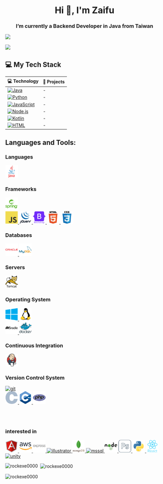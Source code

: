 

<h1 align="center">Hi 👋, I'm Zaifu</h1>
<h3 align="center">I’m currently a Backend Developer in Java from Taiwan</h3>



![](https://komarev.com/ghpvc/?username=rockexe0000&label=Profile%20views&color=lightgrey&style=flat)


![](https://github-profile-trophy.vercel.app/?username=rockexe0000)



<!--

- 👋 Hi, I’m @rockexe0000
- 👀 I’m interested in ...
- 🌱 I’m currently learning ...
- 💞️ I’m looking to collaborate on ...
- 📫 How to reach me ...

 -->

## 💻 My Tech Stack

<!-- START OF PROFILE STACK, DO NOT REMOVE -->
| 💻 **Technology**                                                                                                                                                                   | 🚀 **Projects** |
| ---------------------------------------------------------------------------------------------------------------------------------------------------------------------------------- | -------------- |
| [![Java](https://img.shields.io/static/v1?label=&message=Java&color=FF3333&logo=java&logoColor=FFFFFF)](https://www.java.com)                                                      | -              |
| [![Python](https://img.shields.io/static/v1?label=&message=Python&color=3C78A9&logo=python&logoColor=FFFFFF)](https://www.python.org/)                                             | -              |
| [![JavaScript](https://img.shields.io/static/v1?label=&message=JavaScript&color=F1E05A&logo=javascript&logoColor=FFFFFF)](https://developer.mozilla.org/en-US/docs/Web/JavaScript) | -              |
| [![Node.js](https://img.shields.io/static/v1?label=&message=Node.js&color=47d147&logo=node.js&logoColor=FFFFFF)](https://nodejs.org/en/)                                           | -              |
| [![Kotlin](https://img.shields.io/static/v1?label=&message=Kotlin&color=4FA1EF&logo=kotlin&logoColor=FFFFFF)](https://kotlinlang.org/)                                             | -              |
| [![HTML](https://img.shields.io/static/v1?label=&message=HTML&color=ff751a&logo=HTML5&logoColor=FFFFFF)](https://developer.mozilla.org/en-US/docs/Web/Guide/HTML/HTML5)            | -              |
<!-- END OF PROFILE STACK, DO NOT REMOVE -->








<h2 align="left">Languages and Tools:</h3>
<p align="left">
    <h3 align="left">Languages</h3>
    <a href="https://www.java.com/" target="_blank"> 
        <img src="https://raw.githubusercontent.com/devicons/devicon/master/icons/java/java-original-wordmark.svg" alt="java" width="40" height="40"/>
    </a>
    <br>
    <h3 align="left">Frameworks</h3>
    <a href="https://spring.io/" target="_blank"> 
        <img src="https://raw.githubusercontent.com/devicons/devicon/master/icons/spring/spring-original-wordmark.svg" alt="spring" width="40" height="40"/>
    </a>
    <br>
    <a href="https://developer.mozilla.org/en-US/docs/Web/JavaScript" target="_blank"> 
        <img src="https://raw.githubusercontent.com/devicons/devicon/master/icons/javascript/javascript-original.svg" alt="javascript" width="40" height="40"/>
    </a> 
    <a href="https://jquery.com/" target="_blank"> 
        <img src="https://raw.githubusercontent.com/devicons/devicon/master/icons/jquery/jquery-original-wordmark.svg" alt="jquery" width="40" height="40"/>
    </a>
    <a href="https://getbootstrap.com" target="_blank"> 
        <img src="https://raw.githubusercontent.com/devicons/devicon/master/icons/bootstrap/bootstrap-plain-wordmark.svg" alt="bootstrap" width="40" height="40"/>
    </a>
    <a href="https://www.w3.org/html/" target="_blank"> 
        <img src="https://raw.githubusercontent.com/devicons/devicon/master/icons/html5/html5-original-wordmark.svg" alt="html5" width="40" height="40"/>
    </a>  
    <a href="https://www.w3schools.com/css/" target="_blank"> 
        <img src="https://raw.githubusercontent.com/devicons/devicon/master/icons/css3/css3-original-wordmark.svg" alt="css3" width="40" height="40"/>
    </a>
    <br>
    <h3 align="left">Databases</h3>
    <a href="https://www.oracle.com/" target="_blank"> 
        <img src="https://raw.githubusercontent.com/devicons/devicon/master/icons/oracle/oracle-original.svg" alt="oracle" width="40" height="40"/>
    </a> 
    <a href="https://www.mysql.com/" target="_blank"> 
        <img src="https://raw.githubusercontent.com/devicons/devicon/master/icons/mysql/mysql-original-wordmark.svg" alt="mysql" width="40" height="40"/>
    </a>
    <br>
    <h3 align="left">Servers</h3>
    <a href="http://tomcat.apache.org/" target="_blank"> 
        <img src="https://raw.githubusercontent.com/devicons/devicon/master/icons/tomcat/tomcat-original-wordmark.svg" alt="tomcat" width="40" height="40"/>
    </a>
    <br>
    <h3 align="left">Operating System</h3>
    <a href="https://www.microsoft.com/zh-tw/windows/" target="_blank"> 
        <img src="https://raw.githubusercontent.com/devicons/devicon/master/icons/windows8/windows8-original.svg" alt="windows" width="40" height="40"/>
    </a>
    <a href="https://www.linux.org/" target="_blank"> 
        <img src="https://raw.githubusercontent.com/devicons/devicon/master/icons/linux/linux-original.svg" alt="linux" width="40" height="40"/>
    </a>
    <br>
    <a href="https://gradle.org/" target="_blank"> 
        <img src="https://raw.githubusercontent.com/devicons/devicon/master/icons/gradle/gradle-plain-wordmark.svg" alt="gradle" width="40" height="40"/>
    </a>
    <a href="https://www.docker.com/" target="_blank"> 
        <img src="https://raw.githubusercontent.com/devicons/devicon/master/icons/docker/docker-original-wordmark.svg" alt="docker" width="40" height="40"/>
    </a>
    <br>
    <h3 align="left">Continuous Integration</h3>
    <a href="https://www.jenkins.io/" target="_blank"> 
        <img src="https://raw.githubusercontent.com/devicons/devicon/master/icons/jenkins/jenkins-original.svg" alt="jenkins" width="40" height="40"/>
    </a>
    <br>
    <h3 align="left">Version Control System</h3>
    <a href="https://git-scm.com/" target="_blank"> 
        <img src="https://www.vectorlogo.zone/logos/git-scm/git-scm-icon.svg" alt="git" width="40" height="40"/>
    </a>
    <br>
    <a href="https://www.cprogramming.com/" target="_blank"> 
        <img src="https://raw.githubusercontent.com/devicons/devicon/master/icons/c/c-original.svg" alt="c" width="40" height="40"/>
    </a> 
    <a href="https://www.w3schools.com/cpp/" target="_blank"> 
        <img src="https://raw.githubusercontent.com/devicons/devicon/master/icons/cplusplus/cplusplus-original.svg" alt="cplusplus" width="40" height="40"/>
    </a>
    <a href="https://www.php.net" target="_blank"> 
        <img src="https://raw.githubusercontent.com/devicons/devicon/master/icons/php/php-original.svg" alt="php" width="40" height="40"/>
    </a> 
    <br>
    <br>
    <br>
    <br>
    <h3 align="left">interested in</h3>
    <a href="https://angular.tw/" target="_blank"> 
        <img src="https://raw.githubusercontent.com/devicons/devicon/master/icons/angularjs/angularjs-original.svg" alt="angular" width="40" height="40"/>
    </a>
    <a href="https://aws.amazon.com" target="_blank"> 
        <img src="https://raw.githubusercontent.com/devicons/devicon/master/icons/amazonwebservices/amazonwebservices-original-wordmark.svg" alt="aws" width="40" height="40"/>
    </a>
    <a href="https://expressjs.com" target="_blank"> 
        <img src="https://raw.githubusercontent.com/devicons/devicon/master/icons/express/express-original-wordmark.svg" alt="express" width="40" height="40"/>
    </a> 
    <a href="https://www.adobe.com/in/products/illustrator.html" target="_blank"> 
        <img src="https://www.vectorlogo.zone/logos/adobe_illustrator/adobe_illustrator-icon.svg" alt="illustrator" width="40" height="40"/>
    </a> 
    <a href="https://www.mongodb.com/" target="_blank"> 
        <img src="https://raw.githubusercontent.com/devicons/devicon/master/icons/mongodb/mongodb-original-wordmark.svg" alt="mongodb" width="40" height="40"/>
    </a> 
    <a href="https://www.microsoft.com/en-us/sql-server" target="_blank"> 
        <img src="https://cdn.worldvectorlogo.com/logos/microsoft-sql-server.svg" alt="mssql" width="40" height="40"/>
    </a> 
    <a href="https://nodejs.org" target="_blank"> 
        <img src="https://raw.githubusercontent.com/devicons/devicon/master/icons/nodejs/nodejs-original-wordmark.svg" alt="nodejs" width="40" height="40"/>
    </a> 
    <a href="https://www.photoshop.com/en" target="_blank"> 
        <img src="https://raw.githubusercontent.com/devicons/devicon/master/icons/photoshop/photoshop-line.svg" alt="photoshop" width="40" height="40"/>
    </a> 
    <a href="https://www.python.org" target="_blank"> 
        <img src="https://raw.githubusercontent.com/devicons/devicon/master/icons/python/python-original.svg" alt="python" width="40" height="40"/>
    </a> 
    <a href="https://reactjs.org/" target="_blank"> 
        <img src="https://raw.githubusercontent.com/devicons/devicon/master/icons/react/react-original-wordmark.svg" alt="react" width="40" height="40"/>
    </a> 
    <a href="https://unity.com/" target="_blank"> 
        <img src="https://www.vectorlogo.zone/logos/unity3d/unity3d-icon.svg" alt="unity" width="40" height="40"/>
    </a> 
</p>









<p>
    <img align="left" src="https://github-readme-stats.vercel.app/api/top-langs?username=rockexe0000&show_icons=true&locale=en&layout=compact" alt="rockexe0000" /></p>

<p>&nbsp;
    <img align="center" src="https://github-readme-stats.vercel.app/api?username=rockexe0000&show_icons=true&locale=en" alt="rockexe0000" /></p>

<p>
    <img align="center" src="https://github-readme-streak-stats.herokuapp.com/?user=rockexe0000&" alt="rockexe0000" /></p>





















<!---
rockexe0000/rockexe0000 is a ✨ special ✨ repository because its `README.md` (this file) appears on your GitHub profile.
You can click the Preview link to take a look at your changes.

ref:



https://shields.io/

https://simpleicons.org/

# 開發用到的語言或工具圖案
https://github.com/devicons/devicon





https://github.com/ashleymavericks/ashleymavericks

https://github.com/krsonuC2od/krsonuC2od

https://github.com/mbesoftware/mbesoftware

https://github.com/leowilbur/leowilbur



--->
